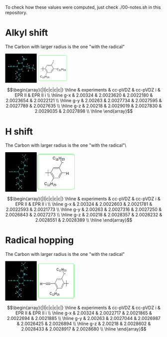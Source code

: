 To check how these values were computed, just check ./00-notes.sh in this
repository.

# Alkyl shift
The Carbon with larger radius is the one "with the radical"
<div style="display: flex;">
  <img src="/AlkylShift/Alkylshift.png" alt="Image 1" width="20%">
  <img src="/AlkylShift/Alkyl.png" alt="Image 2" width="20%">
</div>

```math
\begin{array}{|l|c|c|c|c|}
\hline
       & experiments &   cc-pVDZ   &  cc-pVDZ i &   EPR II  &  EPR II i \\ \hline
g-x    &   2.00324   &  2.0023620  &  2.0022180 & 2.0023654 & 2.0022121 \\ \hline
g-y    &   2.00263   &  2.0027734  &  2.0027595 & 2.0027789 & 2.0027635 \\ \hline
g-z    &   2.00218   &  2.0029019  &  2.0027830 & 2.0029035 & 2.0027898 \\ \hline
\end{array}
```

# H shift
The Carbon with larger radius is the one "with the radical"\

<div style="display: flex;">
  <img src="/Hshift/Hshift.png" alt="Image 1" width="20%">
  <img src="/Hshift/H.png" alt="Image 2" width="25%">
</div>

```math
\begin{array}{|l|c|c|c|c|}
\hline
       & experiments &   cc-pVDZ   &  cc-pVDZ i &   EPR II  &  EPR II i \\ \hline
g-x    &   2.00324   &  2.0022603  &  2.0021781 & 2.0022593 & 2.0021773 \\ \hline
g-y    &   2.00263   &  2.0027316  &  2.0027250 & 2.0026843 & 2.0027273 \\ \hline
g-z    &   2.00218   &  2.0028357  &  2.0028232 & 2.0028551 & 2.0028389 \\ \hline
\end{array}
```
 
# Radical hopping
The Carbon with larger radius is the one "with the radical"

<div style="display: flex;">
  <img src="/Rhop/Rhop.png" alt="Image 1" width="20%">
  <img src="/Rhop/radical.png" alt="Image 2" width="25%">
</div>

```math
\begin{array}{|l|c|c|c|c|}
\hline
       & experiments &   cc-pVDZ   &  cc-pVDZ i &   EPR II  &  EPR II i \\ \hline
g-x    &   2.00324   &  2.0022717  & 2.0021865  & 2.0022694 & 2.0021885 \\ \hline
g-y    &   2.00263   &  2.0027044  & 2.0026987  & 2.0026425 & 2.0026894 \\ \hline
g-z    &   2.00218   &  2.0028602  & 2.0028433  & 2.0028917 & 2.0028680 \\ \hline
\end{array}
```
